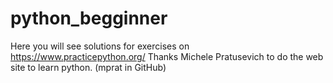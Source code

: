 # python_begginner
Here you will see solutions for exercises on https://www.practicepython.org/ Thanks Michele Pratusevich to do the web site to learn python. (mprat in GitHub)
